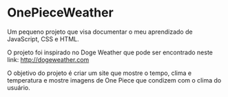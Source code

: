 # OnePieceWeather

Um pequeno projeto que visa documentar o meu aprendizado de JavaScript, CSS e HTML.

O projeto foi inspirado no Doge Weather que pode ser encontrado neste link: http://dogeweather.com

O objetivo do projeto é criar um site que mostre o tempo, clima e temperatura e mostre imagens de One Piece que condizem com o clima do usuário.
